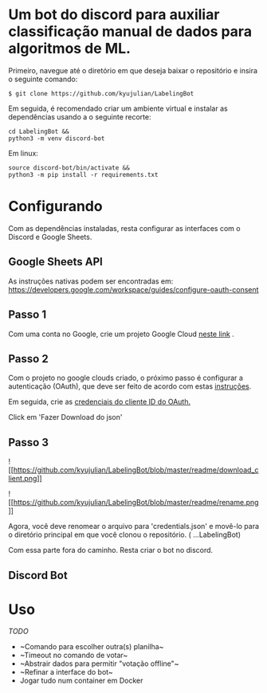 # Um bot do discord para auxiliar classificação manual de dados para algoritmos de ML.

Primeiro, navegue até o diretório em que deseja baixar o repositório e insira o seguinte comando:

```
$ git clone https://github.com/kyujulian/LabelingBot
```

Em seguida, é recomendado criar um ambiente virtual e instalar as dependências usando a o seguinte recorte:
```
cd LabelingBot &&
python3 -m venv discord-bot 
```

Em linux:

```
source discord-bot/bin/activate &&
python3 -m pip install -r requirements.txt
```

# Configurando

Com as dependências instaladas,  resta configurar as interfaces com o Discord e Google Sheets.

## Google Sheets API

As instruções nativas podem ser encontradas em: https://developers.google.com/workspace/guides/configure-oauth-consent


## Passo 1

Com uma conta no Google, crie um projeto Google Cloud [neste link](https://developers.google.com/workspace/guides/create-project) .

## Passo 2

Com o projeto no google clouds criado, o próximo passo é configurar a autenticação (OAuth), que deve ser feito de acordo com estas [instruções](https://developers.google.com/workspace/guides/configure-oauth-consent?hl=pt-br).

Em seguida, crie as [credenciais do cliente ID do OAuth.](https://developers.google.com/workspace/guides/create-credentials?hl=pt-br)

Click em 'Fazer Download do json'


## Passo 3
![[https://github.com/kyujulian/LabelingBot/blob/master/readme/download_client.png]]

![[https://github.com/kyujulian/LabelingBot/blob/master/readme/rename.png]]

Agora, você deve renomear o arquivo para 'credentials.json' e movê-lo para o diretório principal em que você clonou o repositório. ( ...LabelingBot)


Com essa parte fora do caminho. Resta criar o bot no discord.

## Discord Bot


# Uso
_TODO_
 - ~Comando para escolher outra(s) planilha~
 - ~Timeout no comando de votar~
 - ~Abstrair dados para permitir "votação offline"~
 - ~Refinar a interface do bot~
 - Jogar tudo num container em Docker
